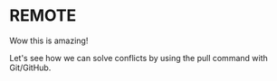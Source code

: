 # REMOTE

Wow this is amazing!

Let's see how we can solve conflicts by using the pull command with Git/GitHub.

